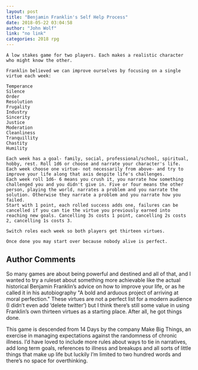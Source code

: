 ```yaml
---
layout: post
title: "Benjamin Franklin's Self Help Process"
date: 2018-05-22 03:04:58
author: "John Wolf"
link: "no link"
categories: 2018 rpg
---
```

```
A low stakes game for two players. Each makes a realistic character who might know the other.

Franklin believed we can improve ourselves by focusing on a single virtue each week:

Temperance
Silence
Order
Resolution
Frugality
Industry
Sincerity
Justice 
Moderation
Cleanliness
Tranquillity 
Chastity
Humility

Each week has a goal- family, social, professional/school, spiritual, hobby, rest. Roll 1d6 or choose and narrate your character's life.
Each week choose one virtue- not necessarily from above- and try to improve your life along that axis despite life's challenges. 
Each week roll 1d6- 6 means you crush it, you narrate how something challenged you and you didn't give in. Five or four means the other person, playing the world, narrates a problem and you narrate the solution. Otherwise they narrate a problem and you narrate how you failed. 
Start with 1 point, each rolled success adds one, failures can be cancelled if you can tie the virtue you previously earned into reaching new goals. Cancelling 3s costs 1 point, cancelling 2s costs 2, cancelling 1s costs 3. 

Switch roles each week so both players get thirteen virtues. 

Once done you may start over because nobody alive is perfect. 

```
## Author Comments 

So many games are about being powerful and destined and all of that, and I wanted to try a ruleset about something more achievable like the actual historical Benjamin Franklin’s advice on how to improve your life, or as he called it in his autobiography "A bold and arduous project of arriving at moral perfection." These virtues are not a perfect list for a modern audience (I didn’t even add ‘delete twitter’) but I think there’s still some value in using Franklin’s own thirteen virtues as a starting place. After all, he got things done. 

This game is descended from 14 Days by the company Make Big Things, an exercise in managing expectations against the randomness of chronic illness. I’d have loved to include more rules about ways to tie in narratives, add long term goals, references to illness and breakups and all sorts of little things that make up life but luckily I’m limited to two hundred words and there’s no space for overthinking. 
